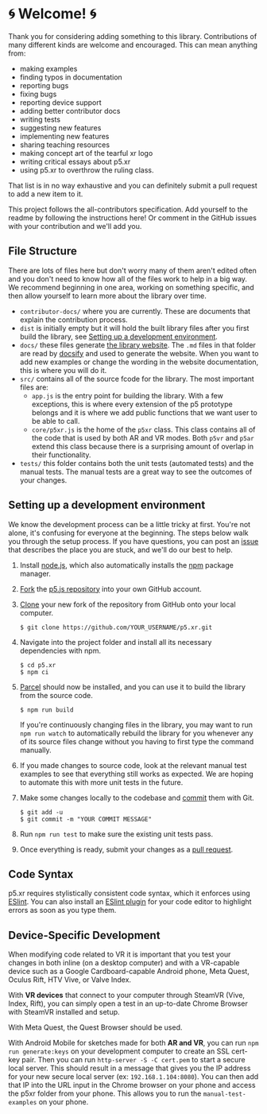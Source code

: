 # :cyclone: Welcome! :cyclone:

Thank you for considering adding something to this library. Contributions of many different kinds are welcome and encouraged. This can mean anything from:
- making examples
- finding typos in documentation
- reporting bugs
- fixing bugs
- reporting device support
- adding better contributor docs
- writing tests
- suggesting new features
- implementing new features
- sharing teaching resources
- making concept art of the tearful xr logo
- writing critical essays about p5.xr
- using p5.xr to overthrow the ruling class.

That list is in no way exhaustive and you can definitely submit a pull request to add a new item to it.

This project follows the all-contributors specification. Add yourself to the readme by following the instructions here! Or comment in the GitHub issues with your contribution and we'll add you.

## File Structure

There are lots of files here but don't worry many of them aren't edited often and you don't need to know how all of the files work to help in a big way. We recommend beginning in one area, working on something specific, and then allow yourself to learn more about the library over time.

- `contributor-docs/` where you are currently. These are documents that explain the contribution process.
- `dist` is initially empty but it will hold the built library files after you first build the library, see [Setting up a development environment](#Setting-up-a-development-environment).
- `docs/` these files generate [the library website](http://p5xr.org/#/). The `.md` files in that folder are read by [docsify](https://docsify.js.org/#/) and used to generate the website. When you want to add new examples or change the wording in the website documentation, this is where you will do it.
- `src/` contains all of the source fcode for the library. The most important files are:
  - `app.js` is the entry point for building the library. With a few exceptions, this is where every extension of the p5 prototype belongs and it is where we add public functions that we want user to be able to call.
  - `core/p5xr.js` is the home of the `p5xr` class. This class contains all of the code that is used by both AR and VR modes. Both `p5vr` and `p5ar` extend this class because there is a surprising amount of overlap in their functionality.
- `tests/` this folder contains both the unit tests (automated tests) and the manual tests. The manual tests are a great way to see the outcomes of your changes.

## Setting up a development environment

We know the development process can be a little tricky at first. You're not alone, it's confusing for everyone at the beginning. The steps below walk you through the setup process. If you have questions, you can post an [issue](https://github.com/processing/p5.js/issues) that describes the place you are stuck, and we'll do our best to help.

1. Install [node.js](http://nodejs.org/), which also automatically installs the [npm](https://www.npmjs.org) package manager.

2. [Fork](https://help.github.com/articles/fork-a-repo) the [p5.js repository](https://github.com/processing/p5.js) into your own GitHub account.

3. [Clone](https://help.github.com/articles/cloning-a-repository/) your new fork of the repository from GitHub onto your local computer.

   ```
   $ git clone https://github.com/YOUR_USERNAME/p5.xr.git
   ```
4. Navigate into the project folder and install all its necessary dependencies with npm.

   ```
   $ cd p5.xr
   $ npm ci
   ```
5. [Parcel](https://parceljs.org/) should now be installed, and you can use it to build the library from the source code.

   ```
   $ npm run build
   ```

   If you're continuously changing files in the library, you may want to run `npm run watch` to automatically rebuild the library for you whenever any of its source files change without you having to first type the command manually.

6. If you made changes to source code, look at the relevant manual test examples to see that everything still works as expected. We are hoping to automate this with more unit tests in the future.

7. Make some changes locally to the codebase and [commit](https://help.github.com/articles/github-glossary/#commit) them with Git.
   ```
   $ git add -u
   $ git commit -m "YOUR COMMIT MESSAGE"
   ```

8. Run `npm run test` to make sure the existing unit tests pass.

9. Once everything is ready, submit your changes as a [pull request](https://help.github.com/articles/creating-a-pull-request).

## Code Syntax

p5.xr requires stylistically consistent code syntax, which it enforces using [ESlint](https://eslint.org/). You can also install an [ESlint plugin](https://eslint.org/docs/user-guide/integrations#editors) for your code editor to highlight errors as soon as you type them.

## Device-Specific Development

When modifying code related to VR it is important that you test your changes in both inline (on a desktop computer) and with a VR-capable device such as a Google Cardboard-capable Android phone, Meta Quest, Oculus Rift, HTV Vive, or Valve Index.

With **VR devices** that connect to your computer through SteamVR (Vive, Index, Rift), you can simply open a test in an up-to-date Chrome Browser with SteamVR installed and setup.

With Meta Quest, the Quest Browser should be used.

With Android Mobile for sketches made for both **AR and VR**, you can run `npm run generate:keys` on your development computer to create an SSL cert-key pair. Then you can run `http-server -S -C cert.pem` to start a secure local server. This should result in a message that gives you the IP address for your new secure local server (ex: `192.168.1.104:8080`). You can then add that IP into the URL input in the Chrome browser on your phone and access the p5xr folder from your phone. This allows you to run the `manual-test-examples` on your phone.